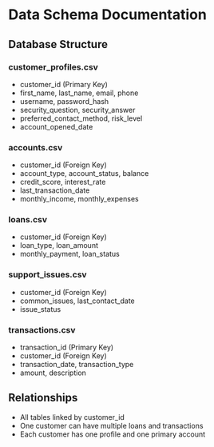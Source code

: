 # Data Schema Documentation

## Database Structure

### customer_profiles.csv
- customer_id (Primary Key)
- first_name, last_name, email, phone
- username, password_hash
- security_question, security_answer
- preferred_contact_method, risk_level
- account_opened_date

### accounts.csv
- customer_id (Foreign Key)
- account_type, account_status, balance
- credit_score, interest_rate
- last_transaction_date
- monthly_income, monthly_expenses

### loans.csv
- customer_id (Foreign Key)
- loan_type, loan_amount
- monthly_payment, loan_status

### support_issues.csv
- customer_id (Foreign Key)
- common_issues, last_contact_date
- issue_status

### transactions.csv
- transaction_id (Primary Key)
- customer_id (Foreign Key)
- transaction_date, transaction_type
- amount, description

## Relationships
- All tables linked by customer_id
- One customer can have multiple loans and transactions
- Each customer has one profile and one primary account
